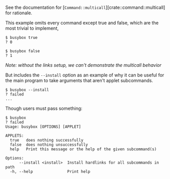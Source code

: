See the documentation for [`Command::multicall`][crate::command::multicall] for rationale.

This example omits every command except true and false,
which are the most trivial to implement,

```console
$ busybox true
? 0

$ busybox false
? 1

```

_Note: without the links setup, we can't demonstrate the multicall behavior_

But includes the `--install` option as an example of why it can be useful
for the main program to take arguments that aren't applet subcommands.

```console
$ busybox --install
? failed
...

```

Though users must pass something:

```console
$ busybox
? failed
Usage: busybox [OPTIONS] [APPLET]

APPLETS:
  true   does nothing successfully
  false  does nothing unsuccessfully
  help   Print this message or the help of the given subcommand(s)

Options:
      --install <install>  Install hardlinks for all subcommands in path
  -h, --help               Print help

```
